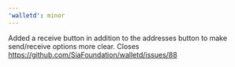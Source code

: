 ```yaml
---
'walletd': minor
---
```


Added a receive button in addition to the addresses button to make send/receive options more clear. Closes https://github.com/SiaFoundation/walletd/issues/88
